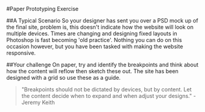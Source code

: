 #Paper Prototyping Exercise

##A Typical Scenario
So your designer has sent you over a PSD mock up of the final site, problem is, this doesn't indicate how the website will look on multiple devices. Times are changing and designing fixed layouts in Photoshop is fast becoming 'old practice'. Nothing you can do on this occasion however, but you have been tasked with making the website responsive.


##Your challenge
On paper, try and identify the breakpoints and think about how the content will reflow then sketch these out. The site has been designed with a grid so use these as a guide.

> "Breakpoints should not be dictated by devices, but by content. Let the content decide when to expand and when adjust your designs." - Jeremy Keith